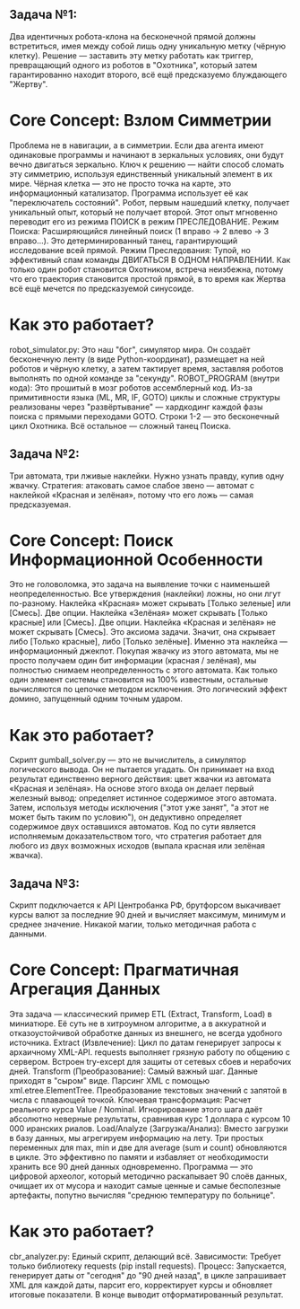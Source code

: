 ## Задача №1:
Два идентичных робота-клона на бесконечной прямой должны встретиться, имея между собой лишь одну уникальную метку (чёрную клетку). Решение — заставить эту метку работать как триггер, превращающий одного из роботов в "Охотника", который затем гарантированно находит второго, всё ещё предсказуемо блуждающего "Жертву".
# Core Concept: Взлом Симметрии
Проблема не в навигации, а в симметрии. Если два агента имеют одинаковые программы и начинают в зеркальных условиях, они будут вечно двигаться зеркально. Ключ к решению — найти способ сломать эту симметрию, используя единственный уникальный элемент в их мире.
Чёрная клетка — это не просто точка на карте, это информационный катализатор. Программа использует её как "переключатель состояний". Робот, первым нашедший клетку, получает уникальный опыт, который не получает второй. Этот опыт мгновенно переводит его из режима ПОИСК в режим ПРЕСЛЕДОВАНИЕ.
Режим Поиска: Расширяющийся линейный поиск (1 вправо -> 2 влево -> 3 вправо...). Это детерминированный танец, гарантирующий исследование всей прямой.
Режим Преследования: Тупой, но эффективный спам команды ДВИГАТЬСЯ В ОДНОМ НАПРАВЛЕНИИ.
Как только один робот становится Охотником, встреча неизбежна, потому что его траектория становится простой прямой, в то время как Жертва всё ещё мечется по предсказуемой синусоиде.
# Как это работает?
robot_simulator.py: Это наш "бог", симулятор мира. Он создаёт бесконечную ленту (в виде Python-координат), размещает на ней роботов и чёрную клетку, а затем тактирует время, заставляя роботов выполнять по одной команде за "секунду".
ROBOT_PROGRAM (внутри кода): Это прошитый в мозг роботов ассемблерный код. Из-за примитивности языка (ML, MR, IF, GOTO) циклы и сложные структуры реализованы через "развёртывание" — хардкодинг каждой фазы поиска с прямыми переходами GOTO. Строки 1-2 — это бесконечный цикл Охотника. Всё остальное — сложный танец Поиска.

## Задача №2:
Три автомата, три лживые наклейки. Нужно узнать правду, купив одну жвачку. Стратегия: атаковать самое слабое звено — автомат с наклейкой «Красная и зелёная», потому что его ложь — самая предсказуемая.
# Core Concept: Поиск Информационной Особенности
Это не головоломка, это задача на выявление точки с наименьшей неопределенностью. Все утверждения (наклейки) ложны, но они лгут по-разному.
Наклейка «Красная» может скрывать [Только зеленые] или [Смесь]. Две опции.
Наклейка «Зелёная» может скрывать [Только красные] или [Смесь]. Две опции.
Наклейка «Красная и зелёная» не может скрывать [Смесь]. Это аксиома задачи. Значит, она скрывает либо [Только красные], либо [Только зелёные].
Именно эта наклейка — информационный джекпот. Покупая жвачку из этого автомата, мы не просто получаем один бит информации (красная / зелёная), мы полностью снимаем неопределенность с этого автомата. Как только один элемент системы становится на 100% известным, остальные вычисляются по цепочке методом исключения. Это логический эффект домино, запущенный одним точным ударом.
# Как это работает?
Скрипт gumball_solver.py — это не вычислитель, а симулятор логического вывода.
Он не пытается угадать. Он принимает на вход результат единственно верного действия: цвет жвачки из автомата «Красная и зелёная».
На основе этого входа он делает первый железный вывод: определяет истинное содержимое этого автомата.
Затем, используя методы исключения ("этот уже занят", "а этот не может быть таким по условию"), он дедуктивно определяет содержимое двух оставшихся автоматов.
Код по сути является исполняемым доказательством того, что стратегия работает для любого из двух возможных исходов (выпала красная или зелёная жвачка).
## Задача №3: 
Скрипт подключается к API Центробанка РФ, брутфорсом выкачивает курсы валют за последние 90 дней и вычисляет максимум, минимум и среднее значение. Никакой магии, только методичная работа с данными.
# Core Concept: Прагматичная Агрегация Данных
Эта задача — классический пример ETL (Extract, Transform, Load) в миниатюре. Её суть не в хитроумном алгоритме, а в аккуратной и отказоустойчивой обработке данных из внешнего, не всегда удобного источника.
Extract (Извлечение): Цикл по датам генерирует запросы к архаичному XML-API. requests выполняет грязную работу по общению с сервером. Встроен try-except для защиты от сетевых сбоев и нерабочих дней.
Transform (Преобразование): Самый важный шаг. Данные приходят в "сыром" виде.
Парсинг XML с помощью xml.etree.ElementTree.
Преобразование текстовых значений с запятой в числа с плавающей точкой.
Ключевая трансформация: Расчет реального курса Value / Nominal. Игнорирование этого шага даёт абсолютно неверные результаты, сравнивая курс 1 доллара с курсом 10 000 иранских риалов.
Load/Analyze (Загрузка/Анализ): Вместо загрузки в базу данных, мы агрегируем информацию на лету. Три простых переменных для max, min и две для average (sum и count) обновляются в цикле. Это эффективно по памяти и избавляет от необходимости хранить все 90 дней данных одновременно.
Программа — это цифровой археолог, который методично раскапывает 90 слоёв данных, очищает их от мусора и находит самые ценные и самые бесполезные артефакты, попутно вычисляя "среднюю температуру по больнице".
# Как это работает?
cbr_analyzer.py: Единый скрипт, делающий всё.
Зависимости: Требует только библиотеку requests (pip install requests).
Процесс: Запускается, генерирует даты от "сегодня" до "90 дней назад", в цикле запрашивает XML для каждой даты, парсит его, корректирует курсы и обновляет итоговые показатели. В конце выводит отформатированный результат.
